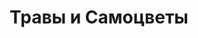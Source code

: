 ---
title: Травы и Самоцветы
description: Лавка чудес
image: assets/travysamocvety.png
tags:
  - Брендинг
  - Веб-дизайн
  - E-commerce
  - SEO
  - Контент
link: https://травысамоцветы.рф
---